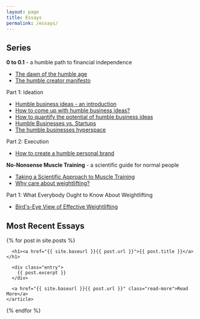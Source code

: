 ```yaml
---
layout: page
title: Essays
permalink: /essays/
---
```


## Series

**0 to 0.1** - a humble path to financial independence

- [The dawn of the humble age](/dawn)
- [The humble creator manifesto](/manifesto)

Part 1: Ideation

- [Humble business ideas - an introduction](/humble_introduction)
- [How to come up with humble business ideas?](/ideation)
- [How to quantify the potential of humble business ideas](/quantify)
- [Humble Businesses vs. Startups](/humble_vs_startups)
- [The humble businesses hyperspace](/hyperspace)

Part 2: Execution

- [How to create a humble personal brand](/humble_brand)


**No-Nonsense Muscle Training** - a scientific guide for normal people

- [Taking a Scientific Approach to Muscle Training](/scientific)
- [Why care about weightlifting?](/why-care)

Part 1: What Everybody Ought to Know About Weightlifting

- [Bird's-Eye View of Effective Weightlifting](/bird)



## Most Recent Essays

<div class="posts">
  {% for post in site.posts %}
    <article class="post">

      <h1><a href="{{ site.baseurl }}{{ post.url }}">{{ post.title }}</a></h1>

      <div class="entry">
        {{ post.excerpt }}
      </div>

      <a href="{{ site.baseurl }}{{ post.url }}" class="read-more">Read More</a>
    </article>
  {% endfor %}
</div>